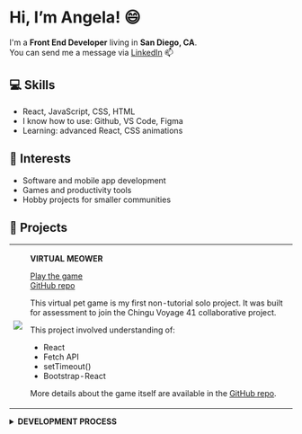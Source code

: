 # Hi, I’m Angela! 😄
I'm a **Front End Developer** living in **San Diego, CA**.  
You can send me a message via [LinkedIn](https://linkedin.com/in/angela-sun-flores) 📫 

## 💻 Skills 

- React, JavaScript, CSS, HTML
- I know how to use: Github, VS Code, Figma
- Learning: advanced React, CSS animations

## 🌟 Interests
- Software and mobile app development
- Games and productivity tools
- Hobby projects for smaller communities 

## 💼 Projects
<table border="0">
    <tr>
        <td><img src="https://valanex.github.io/assets/virtualmeowthumb.png" width=300 /></td>
        <td>
            <p><strong>VIRTUAL MEOWER</strong></p>
            <p><a href="https://comforting-peony-5b904b.netlify.app/">Play the game</a><br />
            <a href="https://github.com/valanex/virtual-meow">GitHub repo</a></p>
            <p>This virtual pet game is my first non-tutorial solo project. It was built for assessment to join the Chingu Voyage 41 collaborative project.</p>
            This project involved understanding of:
            <ul>
                <li>React</li>
                <li>Fetch API</li>
                <li>setTimeout()</li>
                <li>Bootstrap-React</li>
            </ul>
            <p>More details about the game itself are available in the <a href="https://github.com/valanex/virtual-meow">GitHub repo</a>. </p>
        </td>
    </tr>
</table>
<details><summary><strong>DEVELOPMENT PROCESS</strong></summary>
<table>
    <tr>
        <td width=30%><img src="assets/specs.png" alt="Wireframe sketch"></td>
        <td>
        <p><strong>1. The specifications</strong></p>
        <p>This project idea was fun, but Chingu was also very specific in what the app needed to have. I wasn't sure how to build all the functions, but I was confident they were buildable. </p>
        <p>You can find the specifications on the 
        <a href="https://github.com/chingu-voyages/soloproject-tier2-virtualpet">Chingu Solo Project - Tier 2 - Virtual Pet repo</a>.</p>
        </td>
    </tr>
    <tr>
        <td width=30%><img src="assets/sadmeow.gif" alt="A sad pixel cat" width=150></td>
        <td>
        <p><strong>2. Creating GIF sprites</strong></p>
        <p>Knowing that this would disrupt my momentum later, it was best to begin with the sprites. From the start I envisioned a pixelated cat. I drew one on <a href="https://www.piskelapp.com/">Piskel</a> and created 3 versions: happy, sad, and <i>*cough*</i> dead <i>*cough*</i>.</p>
        </td>
    </tr>
    <tr>
        <td width=30%><img src="assets/wireframe.jpg" alt="Wireframe sketch"></td>
        <td>
        <p><strong>3. Wireframe</strong></p>
        <p>I drew my wireframe on paper because I forgot I had an iPad.</p>
        <p>The purpose was to make sure I adhered to Chingu's requirements and to decide how to display it all in a comfortably compact interface.</p>
        </td>
    </tr>
    <tr>
        <td width=30%><img src="assets/figma.png" alt="Figma UI design"></td>
        <td>
        <p><strong>4. Further UI design</strong></p>
        <p>Now it was time to see how it looked in <a href="https://www.figma.com/">Figma</a>! This gave me dimensions to work with, and showed just how limited space would be.</p> 
        <p>The colors didn't look great, but that could be fixed later.</p>
        </td>
    </tr>
    <tr>
        <td width=30%><img src="assets/steps.png" alt="Figma UI design"></td>
        <td>
        <p><strong>5. Planning the build</strong></p>
        <p>To make it less confusing during the coding process, I typed out the order in which I thought the features and functionality should be built. The list became more detailed as I was coding and really helped break down the complexities into manageable chunks.</p> 
        </td>
    </tr>
    <tr>
        <td width=30%><img src="assets/code.png" alt="A screenshot of actual code"></td>
        <td>
        <p><strong>6. Coding</strong></p>
        <p>This took about 10 days overall. I got stuck on how to implement in-game time and then how to stop it counting from day 0 up to day <tt>n</tt> during every in-game day. It turns out that <tt>setTimeout()</tt> is a better choice than <tt>setInterval()</tt>. Overlapping timers was also a multi-day headache.</p> 
        <p>I was pushing commits to GitHub at each step in my list.</p>
        </td>
    </tr>
    <tr>
        <td width=30%><img src="https://valanex.github.io/assets/virtualmeowthumb.png" alt="A screenshot of Virtual Meower"></td>
        <td>
        <p><strong>7. Final touches</strong></p>
        <p>After writing my first decent ReadMe, my first thought was that my game was too ugly to deploy. To add a bit of flair, I implemented some visual improvements for a more polished look.</p>
        <p>Overall, I'm very proud to have built a React app without tutorials! I'm prouder still that Chingu has reviewed and accepted my submission, allowing me to join a collaborative project for Voyage 41.</p>
        </td>
    </tr>
</table>
</details>




<!---
valanex/valanex is a ✨ special ✨ repository because its `README.md` (this file) appears on your GitHub profile.
You can click the Preview link to take a look at your changes.
--->

